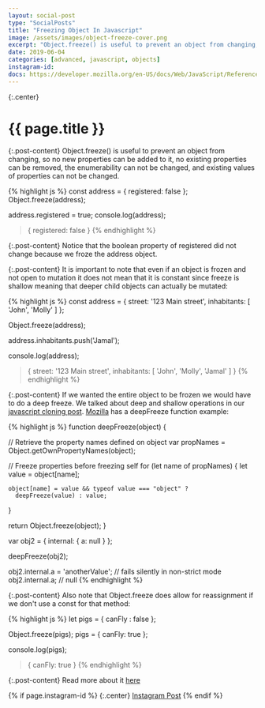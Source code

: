 ```yaml
---
layout: social-post
type: "SocialPosts"
title: "Freezing Object In Javascript"
image: /assets/images/object-freeze-cover.png
excerpt: "Object.freeze() is useful to prevent an object from changing, so no new properties can be added to it, no existing properties can be removed, the enumerability can not be changed, and existing values of properties can not be changed."
date: 2019-06-04
categories: [advanced, javascript, objects]
instagram-id: 
docs: https://developer.mozilla.org/en-US/docs/Web/JavaScript/Reference/Global_Objects/Object/freeze
---
```

{:.center}
# {{ page.title }}

{:.post-content}
Object.freeze() is useful to prevent an object from changing, so no new properties can be added to it, no existing properties can be removed, the enumerability can not be changed, and existing values of properties can not be changed. 

{% highlight js %}
const address = {
    registered: false
};
Object.freeze(address);

address.registered = true;
console.log(address);
> { registered: false }
{% endhighlight %}

{:.post-content}
Notice that the boolean property of registered did not change because we froze
the address object.

{:.post-content}
It is important to note that even if an object is frozen and not open to mutation
it does not mean that it is constant since freeze is shallow meaning
that deeper child objects can actually be mutated:

{% highlight js %}
const address = {
    street: '123 Main street',
    inhabitants: [
    'John',
    'Molly'
    ]
};

Object.freeze(address);

address.inhabitants.push('Jamal');

console.log(address);
> {
    street: '123 Main street',
    inhabitants: [
        'John',
        'Molly',
        'Jamal'
    ]
}
{% endhighlight %}

{:.post-content}
If we wanted the entire object to be frozen we would have to do a deep freeze.
We talked about deep and shallow operations in our [javascript cloning post](https://www.dev-diaries.com/social-posts/javascript-cloning/).
<a href="https://developer.mozilla.org/en-US/docs/Web/JavaScript/Reference/Global_Objects/Object/freeze" target="_blank">Mozilla</a> has a deepFreeze function example:

{% highlight js %}
function deepFreeze(object) {

  // Retrieve the property names defined on object
  var propNames = Object.getOwnPropertyNames(object);

  // Freeze properties before freezing self
  for (let name of propNames) {
    let value = object[name];

    object[name] = value && typeof value === "object" ? 
      deepFreeze(value) : value;
  }

  return Object.freeze(object);
}

var obj2 = {
  internal: {
    a: null
  }
};

deepFreeze(obj2);

obj2.internal.a = 'anotherValue'; // fails silently in non-strict mode
obj2.internal.a; // null
{% endhighlight %}

{:.post-content}
Also note that Object.freeze does allow for reassignment if we don't use a const
for that method:

{% highlight js %}
let pigs = {
  canFly : false
};

Object.freeze(pigs);
pigs = { canFly: true };

console.log(pigs);
> { canFly: true }
{% endhighlight %}

{:.post-content}
Read more about it <a href="{{page.docs}}" target="_blank">here</a>

{% if page.instagram-id %}
{:.center}
<a class="insta-link" href="https://www.instagram.com/p/{{page.instagram-id}}" target="_blank">Instagram Post</a>
{% endif %}
